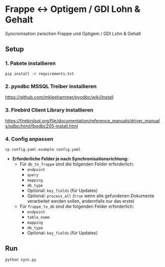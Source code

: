 # Frappe ↔️ Optigem / GDI Lohn & Gehalt

Syncronisation zwischen Frappe und Optigem / GDI Lohn & Gehalt

## Setup

### 1. Pakete installieren

```
pip install -r requirements.txt
```

### 2. pyodbc MSSQL Treiber installieren

https://github.com/mkleehammer/pyodbc/wiki/Install

### 3. Firebird Client Library installieren

https://firebirdsql.org/file/documentation/reference_manuals/driver_manuals/odbc/html/fbodbc205-install.html

### 4. Config anpassen

```
cp config.yaml.example config.yaml
```

- **Erforderliche Felder je nach Synchronisationsrichtung:**
  - Für `db_to_frappe` sind die folgenden Felder erforderlich:
    - `endpoint`
    - `query`
    - `mapping`
    - `db_type`
    - Optional: `key_fields` (für Updates)
    - Optional: `process_all` (`true` wenn alle gefundenen Dokumente verarbeitet werden sollen, andernfalls nur das erste)
  - Für `frappe_to_db` sind die folgenden Felder erforderlich:
    - `endpoint`
    - `table_name`
    - `mapping`
    - `db_type`
    - Optional: `key_fields` (für Updates)

## Run

```
python sync.py
```
